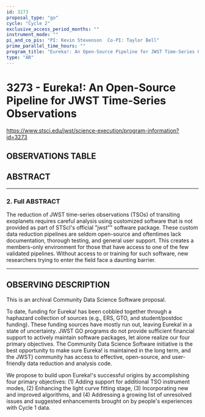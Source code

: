 ```yaml
---
id: 3273
proposal_type: "go"
cycle: "Cycle 2"
exclusive_access_period_months: ""
instrument_mode: ""
pi_and_co_pis: "PI: Kevin Stevenson  Co-PI: Taylor Bell"
prime_parallel_time_hours: ""
program_title: "Eureka!: An Open-Source Pipeline for JWST Time-Series Observations"
type: "AR"
---
```

# 3273 - Eureka!: An Open-Source Pipeline for JWST Time-Series Observations
https://www.stsci.edu/jwst/science-execution/program-information?id=3273
## OBSERVATIONS TABLE
## ABSTRACT

---

### 2. Full ABSTRACT

The reduction of JWST time-series observations (TSOs) of transiting exoplanets requires careful analysis using customized software that is not provided as part of STScI's official "jwst"" software package. These custom data reduction pipelines are seldom open-source and oftentimes lack documentation, thorough testing, and general user support. This creates a members-only environment for those that have access to one of the few validated pipelines. Without access to or training for such software, new researchers trying to enter the field face a daunting barrier.

---

## OBSERVING DESCRIPTION

This is an archival Community Data Science Software proposal.

To date, funding for Eureka! has been cobbled together through a haphazard collection of sources (e.g., ERS, GTO, and student/postdoc funding). These funding sources have mostly run out, leaving Eureka! in a state of uncertainty. JWST GO programs do not provide sufficient financial support to actively maintain software packages, let alone realize our four primary objectives. The Community Data Science Software initiative is the best opportunity to make sure Eureka! is maintained in the long term, and the JWST} community has access to effective, open-source, and user-friendly data reduction and analysis code.

We propose to build upon Eureka!'s successful origins by accomplishing four primary objectives:
(1) Adding support for additional TSO instrument modes,
(2) Enhancing the light curve fitting stage,
(3) Incorporating new and improved algorithms, and
(4) Addressing a growing list of unresolved issues and suggested enhancements brought on by people's experiences with Cycle 1 data.